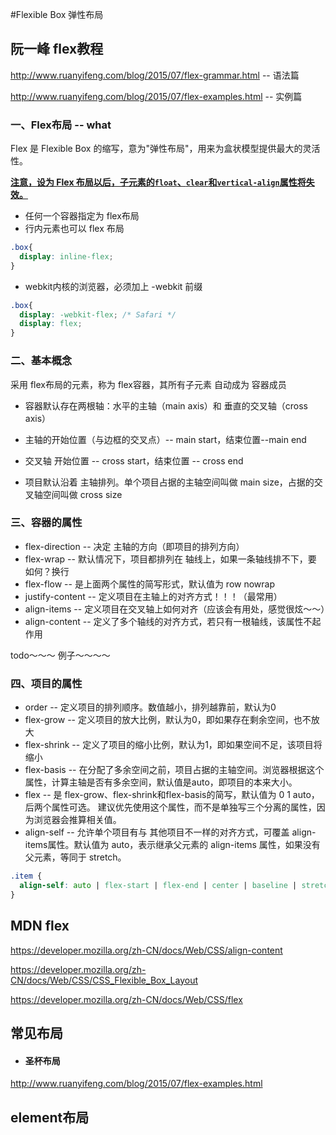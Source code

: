 #Flexible Box 弹性布局



## 阮一峰 flex教程



http://www.ruanyifeng.com/blog/2015/07/flex-grammar.html -- 语法篇

http://www.ruanyifeng.com/blog/2015/07/flex-examples.html -- 实例篇



### 一、Flex布局 -- what

Flex 是 Flexible Box 的缩写，意为"弹性布局"，用来为盒状模型提供最大的灵活性。

**<u>注意，设为 Flex 布局以后，子元素的`float`、`clear`和`vertical-align`属性将失效。</u>**

* 任何一个容器指定为 flex布局
* 行内元素也可以 flex 布局

```css
.box{
  display: inline-flex;
}
```

* webkit内核的浏览器，必须加上 -webkit 前缀

```css
.box{
  display: -webkit-flex; /* Safari */
  display: flex;
}
```





### 二、基本概念

采用 flex布局的元素，称为 flex容器，其所有子元素 自动成为 容器成员



* 容器默认存在两根轴：水平的主轴（main axis）和 垂直的交叉轴（cross axis）
* 主轴的开始位置（与边框的交叉点）-- main start，结束位置--main end
* 交叉轴 开始位置 -- cross start，结束位置 -- cross end

* 项目默认沿着 主轴排列。单个项目占据的主轴空间叫做 main size，占据的交叉轴空间叫做 cross size



### 三、容器的属性

- flex-direction -- 决定 主轴的方向（即项目的排列方向）
- flex-wrap -- 默认情况下，项目都排列在 轴线上，如果一条轴线排不下，要 如何？换行
- flex-flow -- 是上面两个属性的简写形式，默认值为 row nowrap
- justify-content -- 定义项目在主轴上的对齐方式！！！（最常用）
- align-items -- 定义项目在交叉轴上如何对齐（应该会有用处，感觉很炫～～）
- align-content -- 定义了多个轴线的对齐方式，若只有一根轴线，该属性不起作用



todo～～～ 例子～～～～



### 四、项目的属性

- order -- 定义项目的排列顺序。数值越小，排列越靠前，默认为0
- flex-grow -- 定义项目的放大比例，默认为0，即如果存在剩余空间，也不放大
- flex-shrink -- 定义了项目的缩小比例，默认为1，即如果空间不足，该项目将缩小
- flex-basis -- 在分配了多余空间之前，项目占据的主轴空间。浏览器根据这个属性，计算主轴是否有多余空间，默认值是auto，即项目的本来大小。
- flex -- 是 flex-grow、flex-shrink和flex-basis的简写，默认值为 0 1 auto，后两个属性可选。 建议优先使用这个属性，而不是单独写三个分离的属性，因为浏览器会推算相关值。
- align-self -- 允许单个项目有与 其他项目不一样的对齐方式，可覆盖 align-items属性。默认值为 auto，表示继承父元素的 align-items 属性，如果没有父元素，等同于 stretch。

```css
.item {
  align-self: auto | flex-start | flex-end | center | baseline | stretch;
}
```





## MDN flex

https://developer.mozilla.org/zh-CN/docs/Web/CSS/align-content

https://developer.mozilla.org/zh-CN/docs/Web/CSS/CSS_Flexible_Box_Layout

https://developer.mozilla.org/zh-CN/docs/Web/CSS/flex





## 常见布局



* #### 圣杯布局

http://www.ruanyifeng.com/blog/2015/07/flex-examples.html









## element布局



















































